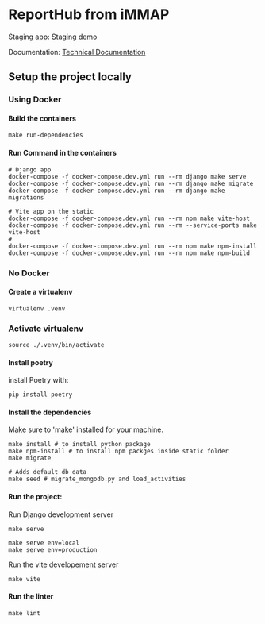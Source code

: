 # ReportHub from iMMAP

Staging app: [Staging demo](https://dev.reporthub.immap.org/)

Documentation: [Technical Documentation](https://immap.github.io/rh/)


## Setup the project locally

### Using Docker
#### Build the containers
```shell
make run-dependencies
```

#### Run Command in the containers
```shell
# Django app
docker-compose -f docker-compose.dev.yml run --rm django make serve
docker-compose -f docker-compose.dev.yml run --rm django make migrate
docker-compose -f docker-compose.dev.yml run --rm django make migrations

# Vite app on the static
docker-compose -f docker-compose.dev.yml run --rm npm make vite-host
docker-compose -f docker-compose.dev.yml run --rm --service-ports make vite-host
#
docker-compose -f docker-compose.dev.yml run --rm npm make npm-install
docker-compose -f docker-compose.dev.yml run --rm npm make npm-build
```

### No Docker

#### Create a virtualenv 
```shell
virtualenv .venv
```

### Activate virtualenv
```shell
source ./.venv/bin/activate
```

#### Install poetry
install Poetry with:
```shell
pip install poetry
```

#### Install the dependencies
Make sure to 'make' installed for your machine.

```shell
make install # to install python package
make npm-install # to install npm packges inside static folder
make migrate

# Adds default db data
make seed # migrate_mongodb.py and load_activities
```

#### Run the project:

Run Django development server
```shell
make serve

make serve env=local
make serve env=production
```
Run the vite developement server

```shell
make vite
```

#### Run the linter
```shell
make lint
```